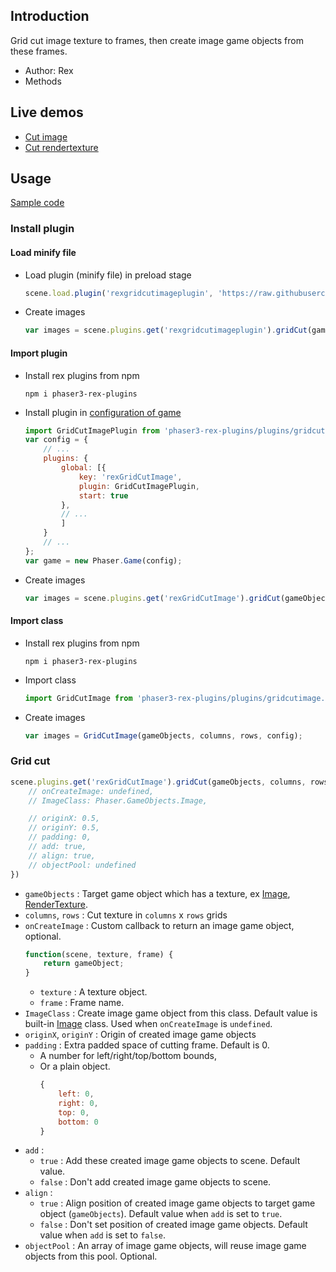 ## Introduction

Grid cut image texture to frames, then create image game objects from these frames.

- Author: Rex
- Methods

## Live demos

- [Cut image](https://codepen.io/rexrainbow/pen/YzapXLM)
- [Cut rendertexture](https://codepen.io/rexrainbow/pen/xxWEeNX)

## Usage

[Sample code](https://github.com/rexrainbow/phaser3-rex-notes/tree/master/examples/gridcutimage)

### Install plugin

#### Load minify file

- Load plugin (minify file) in preload stage
    ```javascript
    scene.load.plugin('rexgridcutimageplugin', 'https://raw.githubusercontent.com/rexrainbow/phaser3-rex-notes/master/dist/rexgridcutimageplugin.min.js', true);
    ```
- Create images
    ```javascript
    var images = scene.plugins.get('rexgridcutimageplugin').gridCut(gameObjects, columns, rows, config);
    ```

#### Import plugin

- Install rex plugins from npm
    ```
    npm i phaser3-rex-plugins
    ```
- Install plugin in [configuration of game](game.md#configuration)
    ```javascript
    import GridCutImagePlugin from 'phaser3-rex-plugins/plugins/gridcutimage-plugin.js';
    var config = {
        // ...
        plugins: {
            global: [{
                key: 'rexGridCutImage',
                plugin: GridCutImagePlugin,
                start: true
            },
            // ...
            ]
        }
        // ...
    };
    var game = new Phaser.Game(config);
    ```
- Create images
    ```javascript
    var images = scene.plugins.get('rexGridCutImage').gridCut(gameObjects, columns, rows, config);
    ```

#### Import class

- Install rex plugins from npm
    ```
    npm i phaser3-rex-plugins
    ```
- Import class
    ```javascript
    import GridCutImage from 'phaser3-rex-plugins/plugins/gridcutimage.js';
    ```
- Create images
    ```javascript
    var images = GridCutImage(gameObjects, columns, rows, config);
    ```

### Grid cut

```javascript
scene.plugins.get('rexGridCutImage').gridCut(gameObjects, columns, rows, {
    // onCreateImage: undefined,
    // ImageClass: Phaser.GameObjects.Image,

    // originX: 0.5,
    // originY: 0.5,
    // padding: 0,
    // add: true,
    // align: true,
    // objectPool: undefined
})
```

- `gameObjects` : Target game object which has a texture, ex [Image](image.md), [RenderTexture](rendertexture.md).
- `columns`, `rows` : Cut texture in `columns` x `rows` grids
- `onCreateImage` : Custom callback to return an image game object, optional.
    ```javascript
    function(scene, texture, frame) {
        return gameObject;
    }
    ``` 
    - `texture` : A texture object.
    - `frame` : Frame name.
- `ImageClass` : Create image game object from this class. Default value is built-in [Image](image.md) class. Used when `onCreateImage` is `undefined`.
- `originX`, `originY` : Origin of created image game objects
- `padding` : Extra padded space of cutting frame. Default is 0.
    - A number for left/right/top/bottom bounds,
    - Or a plain object.
        ```javascript
        {
            left: 0,
            right: 0,
            top: 0,
            bottom: 0
        }
        ```
- `add` : 
    - `true` : Add these created image game objects to scene. Default value.
    - `false` : Don't add created image game objects to scene.
- `align` :
    - `true` : Align position of created image game objects to target game object (`gameObjects`). Default value when `add` is set to `true`.
    - `false` : Don't set position of created image game objects. Default value when `add` is set to `false`.
- `objectPool` : An array of image game objects, will reuse image game objects from this pool. Optional.